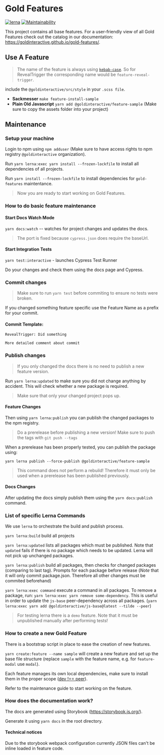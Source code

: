 # Gold Features

[![lerna](https://img.shields.io/badge/maintained%20with-lerna-cc00ff.svg)](https://lernajs.io/)
[![Maintainability](https://api.codeclimate.com/v1/badges/8f4526e6a5de3ce98e2e/maintainability)](https://codeclimate.com/github/Goldinteractive/gold-features/maintainability)

This project contains all base features. For a user-friendly view of all Gold Features check out the catalog in our documentation: <https://goldinteractive.github.io/gold-features/>.

## Use A Feature

> The name of the feature is always using [`kebab-case`](http://wiki.c2.com/?KebabCase). So for RevealTrigger the corresponding name would be `feature-reveal-trigger`.

include the `@goldinteractive/src/style` in your `.scss file`.

- **Sackmesser** `make feature-install-sample`
- **Plain Old Javascript** `yarn add @goldinteractive/feature-sample` (Make sure to copy the assets folder into your project)

## Maintenance

### Setup your machine

Login to npm using `npm adduser` (Make sure to have access rights to npm registry `@goldinteractive` organization).

Run `yarn lerna:exec yarn install --frozen-lockfile` to install all dependencies of all projects.

Run `yarn install --frozen-lockfile` to install dependencies for `gold-features` maintentance.

> Now you are ready to start working on Gold Features.

### How to do basic feature maintenance

#### Start Docs Watch Mode

`yarn docs:watch` -- watches for project changes and updates the docs.

> The port is fixed because `cypress.json` does require the baseUrl.

#### Start Integration Tests

`yarn test:interactive` - launches Cypress Test Runner

Do your changes and check them using the docs page and Cypress.

### Commit changes

> Make sure to run `yarn test` before commiting to ensure no tests were broken.

If you changed something feature specific use the Feature Name as a prefix for your commit.

#### Commit Template:

```
RevealTrigger: Did something

More detailed comment about commit
```

### Publish changes

> If you only changed the docs there is no need to publish a new feature version.

Run `yarn lerna:updated` to make sure you did not change anything by accident.
This will check whether a new package is required.

> Make sure that only your changed project pops up.

#### Feature Changes

Then using `yarn lerna:publish` you can publish the changed packages to the npm registry.

> Do a prerelease before publishing a new version!
> Make sure to push the tags with `git push --tags`

When a prerelease has been properly tested, you can publish the package using:

`yarn lerna publish --force-publish @goldinteractive/feature-sample`

> This command does not perform a rebuild! Therefore it must only be used when a prerelease has been published previously.

#### Docs Changes

After updating the docs simply publish them using the `yarn docs:publish` command.

### List of specific Lerna Commands

We use `lerna` to orchestrate the build and publish process.

`yarn lerna:build` build all projects

`yarn lerna:updated` lists all packages which must be published. Note that `updated` fails if there is no package which needs to be updated. Lerna will not pick up unchanged packages.

`yarn lerna:publish` build all packages, then checks for changed packages (comparing to last tag). Prompts for each package before release (_Note_ that it will only commit package.json. Therefore all other changes must be commited beforehand)

`yarn lerna:exec command` execute a command in all packages. To remove a package, run: `yarn lerna:exec yarn remove some-dependency`. This is useful in order to update the `js-base` peer-dependency across all packages. (`yarn lerna:exec yarn add @goldinteractive/js-base@latest --tilde --peer`)

> For testing lerna there is a `demo` feature. Note that it must be unpublished manually after performing tests!

### How to create a new Gold Feature

There is a bootstrap script in place to ease the creation of new features.

`yarn create:feature --name sample` will create a new feature and set up the base file structure (replace `sample` with the feature name, e.g. for `feature-modal` use `modal`).

Each feature manages its own local dependencies, make sure to install them in the proper scope ([dev !== peer](https://docs.npmjs.com/files/package.json#peerdependencies)).

Refer to the maintenance guide to start working on the feature.

### How does the documentation work?

The docs are generated using Storybook (https://storybook.js.org/).

Generate it using `yarn docs` in the root directory.

#### Technical notices

Due to the storybook webpack configuration currently JSON files can't be inline loaded in feature code.
